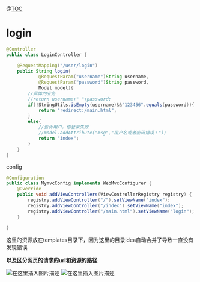 ﻿@[TOC](目录)
# login

```java
@Controller
public class LoginController {

    @RequestMapping("/user/login")
    public String login(
            @RequestParam("username")String username,
            @RequestParam("password")String password,
            Model model){
        //具体的业务
        //return username+" "+password;
        if(!StringUtils.isEmpty(username)&&"123456".equals(password)){
            return "redirect:/main.html";
        }
        else{
            //告诉用户，你登录失败
            //model.addAttribute("msg","用户名或者密码错误！");
            return "index";
        }
    }
}
```
config

```java
@Configuration
public class MymvcConfig implements WebMvcConfigurer {
    @Override
    public void addViewControllers(ViewControllerRegistry registry) {
        registry.addViewController("/").setViewName("index");
        registry.addViewController("/index").setViewName("index");
        registry.addViewController("/main.html").setViewName("login");
    }

}
```
这里的资源放在templates目录下，因为这里的目录idea自动合并了导致一直没有发现错误

**以及区分网页的请求的url和资源的路径**

![在这里插入图片描述](https://img-blog.csdnimg.cn/8ef3dc11dcdb4b4f971486c19c7a37d4.png?x-oss-process=image/watermark,type_ZHJvaWRzYW5zZmFsbGJhY2s,shadow_50,text_Q1NETiBAcHVyaXR5LWdvb2Q=,size_20,color_FFFFFF,t_70,g_se,x_16)
![在这里插入图片描述](https://img-blog.csdnimg.cn/dfe4479dace547f0800be0dfb51fc6a4.png?x-oss-process=image/watermark,type_ZHJvaWRzYW5zZmFsbGJhY2s,shadow_50,text_Q1NETiBAcHVyaXR5LWdvb2Q=,size_20,color_FFFFFF,t_70,g_se,x_16)

